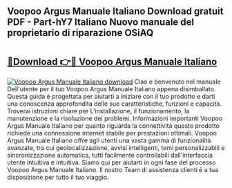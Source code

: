 ## Voopoo Argus Manuale Italiano Download gratuit PDF - Part-hY7 Italiano Nuovo manuale del proprietario di riparazione OSiAQ

# <h2><a href="http://dfa0mo.blite.top/?on=Voopoo+Argus+Manuale+Italiano">🔗Download 👉🔴 Voopoo Argus Manuale Italiano</a></h2>

[![Voopoo Argus Manuale Italiano download](https://i.imgur.com/lujVjoI.png)](http://dfa0mo.blite.top/?on=Voopoo+Argus+Manuale+Italiano)
Ciao e benvenuto nel manuale Dell'utente per il tuo Voopoo Argus Manuale Italiano appena disimballato. Questa guida è progettata per aiutarti a iniziare con il tuo prodotto e darti una conoscenza approfondita delle sue caratteristiche, funzioni e capacità. Troverai istruzioni chiare per L'installazione, il funzionamento, la manutenzione e la risoluzione dei problemi. Informazioni importanti Voopoo Argus Manuale Italiano per quanto riguarda la connettività questo prodotto richiede una connessione internet stabile per prestazioni ottimali. Voopoo Argus Manuale Italiano offre agli utenti una vasta gamma di funzionalità avanzate, tra cui geolocalizzazione, avvisi intelligenti, temi personalizzabili e sincronizzazione automatica, tutti facilmente controllabili dall'interfaccia utente intuitiva e intuitiva. Siamo qui per aiutarti in ogni fase del processo Voopoo Argus Manuale Italiano. Il nostro Team di assistenza clienti è a tua disposizione per tutto il tuo viaggio.
